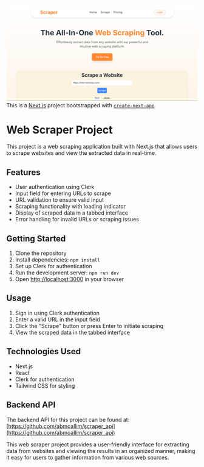 ![Scraper](/olo.png)
This is a [Next.js](https://nextjs.org/) project bootstrapped with [`create-next-app`](https://github.com/vercel/next.js/tree/canary/packages/create-next-app).
# Web Scraper Project

This project is a web scraping application built with Next.js that allows users to scrape websites and view the extracted data in real-time.

## Features

- User authentication using Clerk
- Input field for entering URLs to scrape
- URL validation to ensure valid input
- Scraping functionality with loading indicator
- Display of scraped data in a tabbed interface
- Error handling for invalid URLs or scraping issues

## Getting Started

1. Clone the repository
2. Install dependencies: `npm install`
3. Set up Clerk for authentication
4. Run the development server: `npm run dev`
5. Open [http://localhost:3000](http://localhost:3000) in your browser

## Usage

1. Sign in using Clerk authentication
2. Enter a valid URL in the input field
3. Click the "Scrape" button or press Enter to initiate scraping
4. View the scraped data in the tabbed interface

## Technologies Used

- Next.js
- React
- Clerk for authentication
- Tailwind CSS for styling

## Backend API

The backend API for this project can be found at: [https://github.com/abmoallim/scraper_api](https://github.com/abmoallim/scraper_api)

This web scraper project provides a user-friendly interface for extracting data from websites and viewing the results in an organized manner, making it easy for users to gather information from various web sources.

